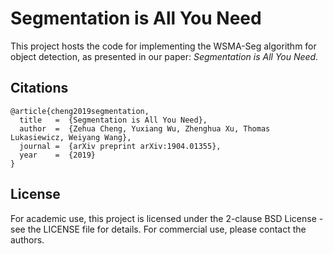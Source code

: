 # Segmentation is All You Need

This project hosts the code for implementing the WSMA-Seg algorithm for object detection, as presented in our paper: *Segmentation is All You Need.*

## Citations
```
@article{cheng2019segmentation,
  title   =  {Segmentation is All You Need},
  author  =  {Zehua Cheng, Yuxiang Wu, Zhenghua Xu, Thomas Lukasiewicz, Weiyang Wang},
  journal =  {arXiv preprint arXiv:1904.01355},
  year    =  {2019}
}
```

## License

For academic use, this project is licensed under the 2-clause BSD License - see the LICENSE file for details. For commercial use, please contact the authors.